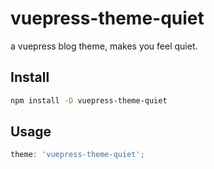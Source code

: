# vuepress-theme-quiet

a vuepress blog theme, makes you feel quiet.

## Install

```bash
npm install -D vuepress-theme-quiet
```

## Usage

```js
theme: 'vuepress-theme-quiet';
```
